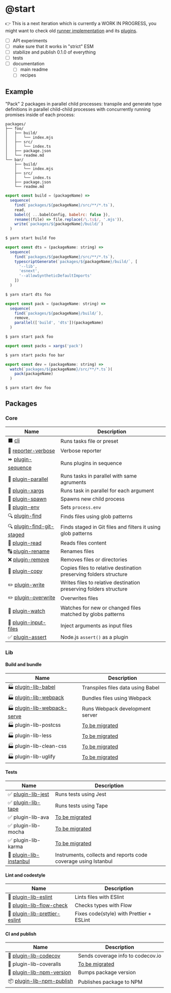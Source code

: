 # @start

👉 This is a next iteration which is currently a WORK IN PROGRESS, you might want to check old [runner implementation](https://github.com/deepsweet/start/tree/old) and its [plugins](https://github.com/start-runner).

* [ ] API experiments
* [ ] make sure that it works in "strict" ESM
* [ ] stabilize and publish 0.1.0 of everything
* [ ] tests
* [ ] documentation
  * [ ] main readme
  * [ ] recipes

## Example

"Pack" 2 packages in parallel child processes: transpile and generate type definitions in parallel child-child processes with concurrently running promises inside of each process:

```
packages/
├── foo/
│   ├── build/
│   │   └── index.mjs
│   ├── src/
│   │   └── index.ts
│   ├── package.json
│   └── readme.md
└── bar/
    ├── build/
    │   └── index.mjs
    ├── src/
    │   └── index.ts
    ├── package.json
    └── readme.md
```

```js
export const build = (packageName) =>
  sequence(
    find(`packages/${packageName}/src/**/*.ts`),
    read,
    babel({ ...babelConfig, babelrc: false }),
    rename((file) => file.replace(/\.ts$/, '.mjs')),
    write(`packages/${packageName}/build/`)
  )
```

```sh
$ yarn start build foo
```

```js
export const dts = (packageName: string) =>
  sequence(
    find(`packages/${packageName}/src/**/*.ts`),
    typescriptGenerate(`packages/${packageName}/build/`, [
      '--lib',
      'esnext',
      '--allowSyntheticDefaultImports'
    ])
  )
```

```sh
$ yarn start dts foo
```

```js
export const pack = (packageName: string) =>
  sequence(
    find(`packages/${packageName}/build/`),
    remove,
    parallel(['build', 'dts'])(packageName)
  )
```

```sh
$ yarn start pack foo
```

```js
export const packs = xargs('pack')
```

```sh
$ yarn start packs foo bar
```

```js
export const dev = (packageName: string) =>
  watch(`packages/${packageName}/src/**/*.ts`)(
    pack(packageName)
  )
```

```sh
$ yarn start dev foo
```

## Packages

### Core

| Name                                                         | Description                                                       |
| ------------------------------------------------------------ | ----------------------------------------------------------------- |
| ⬛️ [cli](packages/cli)                                      | Runs tasks file or preset                                         |
| 📄 [reporter-verbose](packages/reporter-verbose)             | Verbose reporter                                                  |
| ⏩ [plugin-sequence](packages/plugin-sequence)               | Runs plugins in sequence                                          |
| 🔀 [plugin-parallel](packages/plugin-parallel)               | Runs tasks in parallel with same agruments                        |
| 🔂 [plugin-xargs](packages/plugin-xargs)                     | Runs task in parallel for each argument                           |
| 🐣 [plugin-spawn](packages/plugin-spawn)                     | Spawns new child process                                          |
| 👔 [plugin-env](packages/plugin-env)                         | Sets `process.env`                                                |
| 🔍 [plugin-find](packages/plugin-find)                       | Finds files using glob patterns                                   |
| 🔍 [plugin-find-git-staged](packages/plugin-find-git-staged) | Finds staged in Git files and filters it using glob patterns      |
| 📖 [plugin-read](packages/plugin-read)                       | Reads files content                                               |
| 🔠 [plugin-rename](packages/plgun-rename)                    | Renames files                                                     |
| ❌ [plugin-remove](packages/plugin-remove)                   | Removes files or directories                                      |
| 👯 [plugin-copy](packages/plugin-copy)                       | Copies files to relative destination preserving folders structure |
| ✏️ [plugin-write](packages/plugin-write)                     | Writes files to relative destination preserving folders structure |
| ✏️ [plugin-overwrite](packages/plugin-overwrite)             | Overwrites files                                                  |
| 👀 [plugin-watch](packages/plugin-watch)                     | Watches for new or changed files matched by globs patterns        |
| 🔌 [plugin-input-files](packages/plugin-input-files)         | Inject arguments as input files                                   |
| ✅ [plugin-assert](packages/plugin-assert)                   | Node.js `assert()` as a plugin                                    |

### Lib

#### Build and bundle

| Name                                                             | Description                                                 |
| ---------------------------------------------------------------- | ----------------------------------------------------------- |
| 🏭 [plugin-lib-babel](packages/plugin-lib-babel)                 | Transpiles files data using Babel                           |
| 🏭 [plugin-lib-webpack](packages/plugin-lib-webpack)             | Bundles files using Webpack                                 |
| 🏭 [plugin-lib-webpack-serve](packages/plugin-lib-webpack-serve) | Runs Webpack development server                             |
| 🏭 plugin-lib-postcss                                            | [To be migrated](https://github.com/start-runner/postcss)   |
| 🏭 plugin-lib-less                                               | [To be migrated](https://github.com/start-runner/less)      |
| 🏭 plugin-lib-clean-css                                          | [To be migrated](https://github.com/start-runner/clean-css) |
| 🏭 plugin-lib-uglify                                             | [To be migrated](https://github.com/start-runner/uglify)    |

#### Tests

| Name                                                    | Description                                                    |
| ------------------------------------------------------- | -------------------------------------------------------------- |
| ✅ [plugin-lib-jest](packages/plugin-lib-jest)          | Runs tests using Jest                                          |
| ✅ [plugin-lib-tape](packages/plugin-lib-tape)          | Runs tests using Tape                                          |
| ✅ plugin-lib-ava                                       | [To be migrated](https://github.com/start-runner/ava)          |
| ✅ plugin-lib-mocha                                     | [To be migrated](https://github.com/start-runner/mocha)        |
| ✅ plugin-lib-karma                                     | [To be migrated](https://github.com/start-runner/karma)        |
| 💯 [plugin-lib-instanbul](packages/plugin-lib-istanbul) | Instruments, collects and reports code coverage using Istanbul |

#### Lint and codestyle

| Name                                                                 | Description                              |
| -------------------------------------------------------------------- | ---------------------------------------- |
| 🚷 [plugin-lib-eslint](packages/plugin-lib-eslint)                   | Lints files with ESlint                  |
| 🚷 [plugin-lib-flow-check](packages/plugin-lib-flow-check)           | Checks types with Flow                   |
| 💄 [plugin-lib-prettier-eslint](packages/plugin-lib-prettier-eslint) | Fixes code(style) with Prettier + ESLint |

#### CI and publish

| Name                                                         | Description                                                 |
| ------------------------------------------------------------ | ----------------------------------------------------------- |
| 💯 [plugin-lib-codecov](packages/plugin-lib-codecov)         | Sends coverage info to codecov.io                           |
| 💯 plugin-lib-coveralls                                      | [To be migrated](https://github.com/start-runner/coveralls) |
| 🔢 [plugin-lib-npm-version](packages/plugin-lib-npm-version) | Bumps package version                                       |
| 📦 [plugin-lib-npm-publish](packages/plugin-lib-npm-publish) | Publishes package to NPM                                    |
